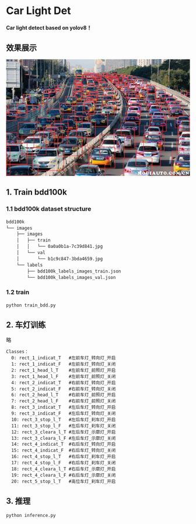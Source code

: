 # Car Light Det
**Car light detect based on yolov8！**

## 效果展示
![](docs/1.jpg)

## 1. Train bdd100k
### 1.1 bdd100k dataset structure
```txt
bdd100k
└── images
    ├── images
    │   ├── train
    │   │   └── 0a0a0b1a-7c39d841.jpg
    │   └── val
    │       └── b1c9c847-3bda4659.jpg
    └── labels
        ├── bdd100k_labels_images_train.json
        └── bdd100k_labels_images_val.json
```
### 1.2 train
```bash
python train_bdd.py
```

## 2. 车灯训练
略
```txt
Classes：
  0: rect_1_indicat_T   #左前车灯_转向灯_开启
  1: rect_1_indicat_F   #左前车灯_转向灯_关闭
  2: rect_1_head_l_T    #左前车灯_前照灯_开启
  3: rect_1_head_l_F    #左前车灯_前照灯_关闭
  4: rect_2_indicat_T   #右前车灯_转向灯_开启
  5: rect_2_indicat_F   #右前车灯_转向灯_关闭
  6: rect_2_head_l_T    #右前车灯_前照灯_开启
  7: rect_2_head_l_F    #右前车灯_前照灯_关闭  
  8: rect_3_indicat_T   #左后车灯_转向灯_开启
  9: rect_3_indicat_F   #左后车灯_转向灯_关闭
  10: rect_3_stop_l_T   #左后车灯_刹车灯_开启
  11: rect_3_stop_l_F   #左后车灯_刹车灯_关闭
  12: rect_3_cleara_l_T #左后车灯_示廓灯_开启
  13: rect_3_cleara_l_F #左后车灯_示廓灯_关闭
  14: rect_4_indicat_T  #右后车灯_转向灯_开启
  15: rect_4_indicat_F  #右后车灯_转向灯_关闭
  16: rect_4_stop_l_T   #右后车灯_刹车灯_开启
  17: rect_4_stop_l_F   #右后车灯_刹车灯_关闭
  18: rect_4_cleara_l_T #右后车灯_示廓灯_开启
  19: rect_4_cleara_l_F #右后车灯_示廓灯_关闭
  20: rect_5_stop_l_T   #高位车灯_刹车灯_开启
```

## 3. 推理
```bash
python inference.py
```



